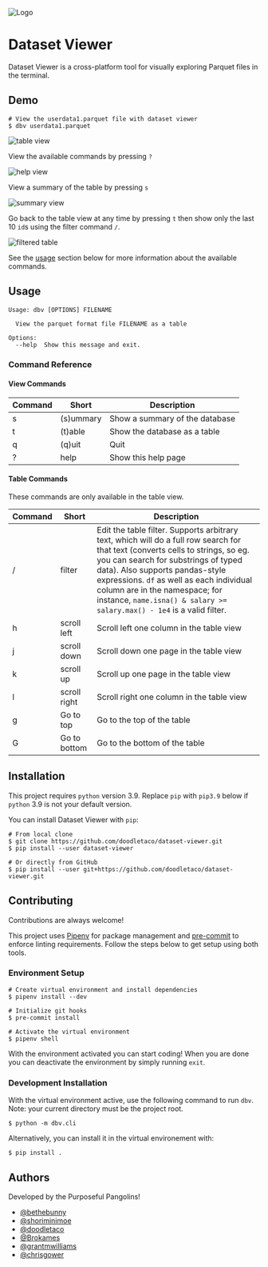 
![Logo](docs/pangolin_logo_black_text.png)

    
# Dataset Viewer

Dataset Viewer is a cross-platform tool for visually exploring Parquet files in the terminal.
## Demo
```shell
# View the userdata1.parquet file with dataset viewer
$ dbv userdata1.parquet
```

![table view](docs/table.png)

View the available commands by pressing `?`

![help view](docs/help.png)

View a summary of the table by pressing `s`

![summary view](docs/summary.png)

Go back to the table view at any time by pressing `t` then show only the last 10 `id`s using the filter command `/`.

![filtered table](docs/filtered.png)

See the [usage](#usage) section below for more information about the available commands.

## Usage

```
Usage: dbv [OPTIONS] FILENAME

  View the parquet format file FILENAME as a table

Options:
  --help  Show this message and exit.
```

### Command Reference

#### View Commands

| Command | Short     | Description                    |
| ------- | --------- | ------------------------------ |
| s       | (s)ummary | Show a summary of the database |
| t       | (t)able   | Show the database as a table   |
| q       | (q)uit    | Quit                           |
| ?       | help      | Show this help page            |

#### Table Commands

These commands are only available in the table view.

| Command | Short        | Description                                                                                                                                           |
| ------- | ------------ | ----------------------------------------------------------------------------------------------------------------------------------------------------- |
| /       | filter       | Edit the table filter. Supports arbitrary text, which will do a full row search for that text (converts cells to strings, so eg. you can search for substrings of typed data). Also supports pandas-style expressions. `df` as well as each individual column are in the namespace; for instance, `name.isna() & salary >= salary.max() - 1e4` is a valid filter. |
| h       | scroll left  | Scroll left one column in the table view                                                                                                              |
| j       | scroll down  | Scroll down one page in the table view                                                                                                                |
| k       | scroll up    | Scroll up one page in the table view                                                                                                                  |
| l       | scroll right | Scroll right one column in the table view                                                                                                             |
| g       | Go to top    | Go to the top of the table                                                                                                                            |
| G       | Go to bottom | Go to the bottom of the table                                                                                                                         |
## Installation

This project requires `python` version 3.9. Replace `pip` with `pip3.9` below if `python` 3.9 is not your default version.

You can install Dataset Viewer with `pip`:

```shell
# From local clone
$ git clone https://github.com/doodletaco/dataset-viewer.git
$ pip install --user dataset-viewer

# Or directly from GitHub
$ pip install --user git+https://github.com/doodletaco/dataset-viewer.git
```
    
## Contributing

Contributions are always welcome!

This project uses [Pipenv](https://pipenv.pypa.io/en/latest/) for package
management and [pre-commit](https://pre-commit.com) to enforce linting
requirements. Follow the steps below to get setup using both tools.

### Environment Setup

```shell
# Create virtual environment and install dependencies
$ pipenv install --dev

# Initialize git hooks
$ pre-commit install

# Activate the virtual environment
$ pipenv shell
```

With the environment activated you can start coding! When you are done you can
deactivate the environment by simply running `exit`.

### Development Installation

With the virtual environment active, use the following command to run `dbv`.
Note: your current directory must be the project root.

```shell
$ python -m dbv.cli
```

Alternatively, you can install it in the virtual environement with:

```shell
$ pip install .
```


  
## Authors

Developed by the Purposeful Pangolins!

- [@bethebunny](https://github.com/bethebunny)
- [@shoriminimoe](https://github.com/shoriminimoe)
- [@doodletaco](https://github.com/doodletaco)
- [@Brokames](https://github.com/Brokames)
- [@grantmwilliams](https://github.com/grantmwilliams)
- [@chrisgower](https://github.com/chrisgower)